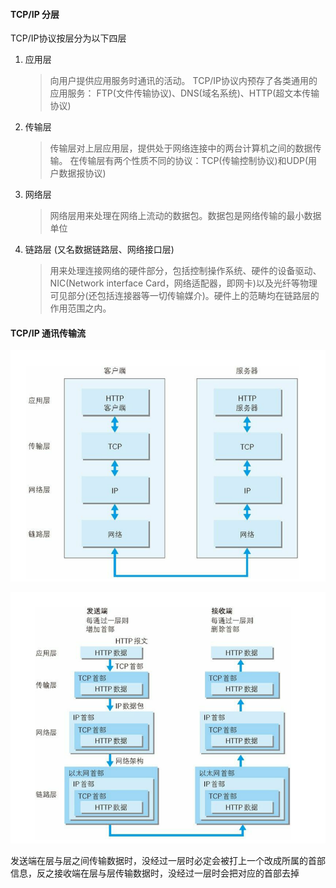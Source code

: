 #### TCP/IP 分层
TCP/IP协议按层分为以下四层
1. 应用层
    > 向用户提供应用服务时通讯的活动。
    TCP/IP协议内预存了各类通用的应用服务：
    FTP(文件传输协议)、DNS(域名系统)、HTTP(超文本传输协议)
2. 传输层
    > 传输层对上层应用层，提供处于网络连接中的两台计算机之间的数据传输。
    在传输层有两个性质不同的协议：TCP(传输控制协议)和UDP(用户数据报协议)
3. 网络层
    > 网络层用来处理在网络上流动的数据包。数据包是网络传输的最小数据单位
4. 链路层 (又名数据链路层、网络接口层)
    > 用来处理连接网络的硬件部分，包括控制操作系统、硬件的设备驱动、
    NIC(Network interface Card，网络适配器，即网卡)以及光纤等物理可见部分(还包括连接器等一切传输媒介)。硬件上的范畴均在链路层的作用范围之内。

#### TCP/IP 通讯传输流

![](tcp-ip.png)

![](tcp-ip-details.png)

发送端在层与层之间传输数据时，没经过一层时必定会被打上一个改成所属的首部信息，反之接收端在层与层传输数据时，没经过一层时会把对应的首部去掉